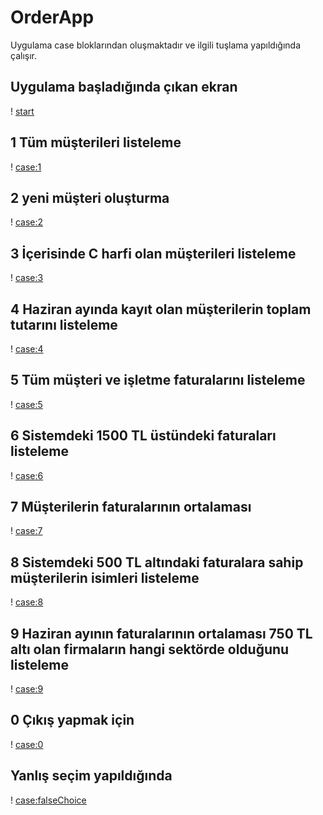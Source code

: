 # OrderApp
Uygulama case bloklarından oluşmaktadır ve ilgili tuşlama yapıldığında çalışır.
## Uygulama başladığında çıkan ekran
! [start](https://github.com/ugurarican/OrderApp/blob/main/Image/Start.PNG)
## 1 Tüm müşterileri listeleme
! [case:1](https://github.com/ugurarican/OrderApp/blob/main/Image/case%201.PNG)
## 2 yeni müşteri oluşturma
! [case:2](https://github.com/ugurarican/OrderApp/blob/main/Image/case%202.PNG)
## 3 İçerisinde C harfi olan müşterileri listeleme
! [case:3](https://github.com/ugurarican/OrderApp/blob/main/Image/case%203.PNG)
## 4 Haziran ayında kayıt olan müşterilerin toplam tutarını listeleme
! [case:4](https://github.com/ugurarican/OrderApp/blob/main/Image/case%204.PNG)
## 5 Tüm müşteri ve işletme faturalarını listeleme
! [case:5](https://github.com/ugurarican/OrderApp/blob/main/Image/case%205.PNG)
## 6 Sistemdeki 1500 TL üstündeki faturaları listeleme
! [case:6](https://github.com/ugurarican/OrderApp/blob/main/Image/case%206.PNG)
## 7 Müşterilerin faturalarının ortalaması
! [case:7](https://github.com/ugurarican/OrderApp/blob/main/Image/case%207.PNG)
## 8 Sistemdeki 500 TL altındaki faturalara sahip müşterilerin isimleri listeleme
! [case:8](https://github.com/ugurarican/OrderApp/blob/main/Image/case%208.PNG)
## 9 Haziran ayının faturalarının ortalaması 750 TL altı olan firmaların hangi sektörde olduğunu listeleme
! [case:9](https://github.com/ugurarican/OrderApp/blob/main/Image/case%209.PNG)
## 0 Çıkış yapmak için
! [case:0](https://github.com/ugurarican/OrderApp/blob/main/Image/case%200.PNG)
## Yanlış seçim yapıldığında
! [case:falseChoice](https://github.com/ugurarican/OrderApp/blob/main/Image/false%20choice.PNG)
